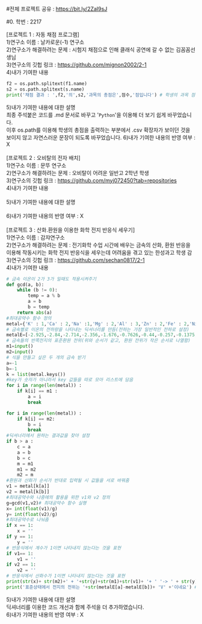 #전체 프로젝트 공유 : https://bit.ly/2ZaI9sJ <br>

#0. 학번 : 2217<br>

[프로젝트 1 : 자동 채점 프로그램]<br>
1)연구소 이름 : 날카로운(-1) 연구소<br>
2)연구소가 해결하려는 문제 : 시험지 채점으로 인해 클래식 공연에 갈 수 없는 김꼼꼼선생님<br>
3)연구소의 깃헙 링크 : https://github.com/mignon2002/2-1<br>
4)내가 기여한 내용<br>
```Python
f2 = os.path.splitext(f1.name)
s2 = os.path.splitext(s.name)
print('채점 결과 : ',f2,'의',s2,'과목의 총점은',점수,'점입니다') # 학생의 과목 점수를 출력
```
5)내가 기여한 내용에 대한 설명<br>
 최종 주석붙은 코드를 .md 문서로 바꾸고 '```Python```'을 이용해 더 보기 쉽게 바꾸었습니다.<br>
 이후 os.path를 이용해 학생의 총점을 출력하는 부분에서 .csv 확장자가 보이던 것을 보이지 않고 자연스러운 문장이 되도록 바꾸었습니다.
6)내가 기여한 내용의 반영 여부 : X<br>
<br>
[프로젝트 2 : 오비탈의 전자 배치]<br>
1)연구소 이름 : 문뚜 연구소<br>
2)연구소가 해결하려는 문제 : 오비탈이 어려운 일반고 2학년 학생<br>
3)연구소의 깃헙 링크 : https://github.com/myj072450?tab=repositories<br>
4)내가 기여한 내용<br>
<br>
5)내가 기여한 내용에 대한 설명<br>
<br>
6)내가 기여한 내용의 반영 여부 : X<br>
<br>
[프로젝트 3 : 산화.환원을 이용한 화학 전지 반응식 세우기]<br>
1)연구소 이름 : 감쟈연구소<br>
2)연구소가 해결하려는 문제 : 전기화학 수업 시간에 배우는 금속의 산화, 환원 반응을 이용해 작동시키는 화학 전지 반응식을 세우는데 어려움을 겪고 있는 한성과고 학생 감<br>
3)연구소의 깃헙 링크 : https://github.com/sechan0817/2-1<br>
4)내가 기여한 내용<br>
```Python
# 금속 이온이 2가 3가 일때도 적용시켜주기
def gcd(a, b):
    while (b != 0):
        temp = a % b
        a = b
        b = temp
    return abs(a)
#최대공약수 함수 정의
metal={'K' : 1,'Ca' : 2,'Na' :1,'Mg' : 2,'Al' : 3,'Zn' : 2,'Fe' : 2,'Ni' : 2,'Sn' : 2,'Pb' : 2, 'SHE' : 1, 'SCE' : 1, 'Cu' :2,'Ag' : 1,'Pt' : 2,'Au' : 3} 
# 금속별로 이온의 전하량을 나타내는 딕셔너리를 만듬(전하는 가장 일반적인 전하로 설정)
metalE=[-2.925,-2.84,-2.714,-2.356,-1.676,-0.7626,-0.44,-0.257,-0.1375,-0.1263, 0, 0.241, 0.34,0.7991,1.188,1.52]
# 금속들의 반쪽전지의 표준환원 전위(위와 순서가 같고, 환원 전위가 작은 순서로 나열함)
m1=input()
m2=input()
# 식을 만들고 싶은 두 개의 금속 받기
a=-1
b=-1
k = list(metal.keys())
#key가 숫자가 아니라서 key 값들을 따로 모아 리스트에 담음
for i in range(len(metal)) :
    if k[i] == m1 :
        a = i
        break

for i in range(len(metal)) :
    if k[i] == m2:
        b = i
        break
#딕셔너리에서 원하는 결과값을 찾아 설정
if b > a :
    c = a
    a = b
    b = c
    m = m1
    m1 = m2
    m2 = m
#환원과 산화가 순서가 반대로 입력될 시 값들을 서로 바꿔줌
v1 = metal[k[a]]
v2 = metal[k[b]]
#최대공약수와 나중에의 활용을 위한 v1와 v2 정의
g=gcd(v1,v2)# 최대공약수 함수 실행
x= int(float(v1)/g)
y= int(float(v2)/g)
#최대공약수로 나눠줌
if x == 1:
    x = ''
if y == 1:
    y = ''
# 반응식에서 계수가 1이면 나타내지 않는다는 것을 표현
if v1== 1:
    v1 = ''
if v2 == 1:
    v2 = ''
# 반응식에서 산화수가 1이면 나타내지 않는다는 것을 표현
print(str(x)+ str(m2)+' + '+str(y)+str(m1)+str(v1)+ '+ ' '-> ' + str(y) + str(m1) +' + '+ str(x) + str(m2) + str(v2) + '+') # 반응식 표현
print('표준상태에서 전지의 전위는 '+str(metalE[a]-metalE[b])+ 'V' +'이네요') # 전지의 표준 전위를 계산<br>
```
5)내가 기여한 내용에 대한 설명<br>
딕셔너리를 이용한 코드 개선과 함께 주석을 더 추가하였습니다.<br>
6)내가 기여한 내용의 반영 여부 : X <br>
